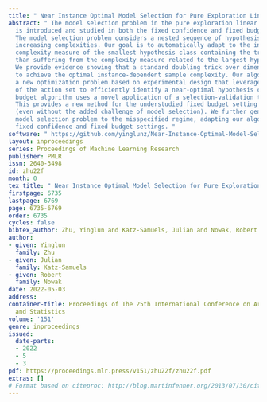 ```yaml
---
title: " Near Instance Optimal Model Selection for Pure Exploration Linear Bandits "
abstract: " The model selection problem in the pure exploration linear bandit setting
  is introduced and studied in both the fixed confidence and fixed budget settings.
  The model selection problem considers a nested sequence of hypothesis classes of
  increasing complexities. Our goal is to automatically adapt to the instance-dependent
  complexity measure of the smallest hypothesis class containing the true model, rather
  than suffering from the complexity measure related to the largest hypothesis class.
  We provide evidence showing that a standard doubling trick over dimension fails
  to achieve the optimal instance-dependent sample complexity. Our algorithms define
  a new optimization problem based on experimental design that leverages the geometry
  of the action set to efficiently identify a near-optimal hypothesis class. Our fixed
  budget algorithm uses a novel application of a selection-validation trick in bandits.
  This provides a new method for the understudied fixed budget setting in linear bandits
  (even without the added challenge of model selection). We further generalize the
  model selection problem to the misspecified regime, adapting our algorithms in both
  fixed confidence and fixed budget settings. "
software: " https://github.com/yinglunz/Near-Instance-Optimal-Model-Selection-for-Pure-Exploration-Linear-Bandits "
layout: inproceedings
series: Proceedings of Machine Learning Research
publisher: PMLR
issn: 2640-3498
id: zhu22f
month: 0
tex_title: " Near Instance Optimal Model Selection for Pure Exploration Linear Bandits "
firstpage: 6735
lastpage: 6769
page: 6735-6769
order: 6735
cycles: false
bibtex_author: Zhu, Yinglun and Katz-Samuels, Julian and Nowak, Robert
author:
- given: Yinglun
  family: Zhu
- given: Julian
  family: Katz-Samuels
- given: Robert
  family: Nowak
date: 2022-05-03
address:
container-title: Proceedings of The 25th International Conference on Artificial Intelligence
  and Statistics
volume: '151'
genre: inproceedings
issued:
  date-parts:
  - 2022
  - 5
  - 3
pdf: https://proceedings.mlr.press/v151/zhu22f/zhu22f.pdf
extras: []
# Format based on citeproc: http://blog.martinfenner.org/2013/07/30/citeproc-yaml-for-bibliographies/
---
```

